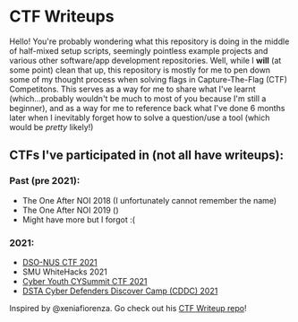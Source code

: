 # CTF Writeups

Hello! You're probably wondering what this repository is doing in the middle of half-mixed setup scripts, seemingly pointless example projects and various other software/app development repositories. Well, while I **will** (at some point) clean that up, this repository is mostly for me to pen down some of my thought process when solving flags in Capture-The-Flag (CTF) Competitons. This serves as a way for me to share what I've learnt (which...probably wouldn't be much to most of you because I'm still a beginner), and as a way for me to reference back what I've done 6 months later when I inevitably forget how to solve a question/use a tool (which would be _pretty_ likely!)

## CTFs I've participated in (not all have writeups):

### Past (pre 2021):
- The One After NOI 2018 (I unfortunately cannot remember the name)
- The One After NOI 2019 ()
- Might have more but I forgot :(

### 2021:
- [DSO-NUS CTF 2021](/2021-00-DSO_NUS)
- SMU WhiteHacks 2021
- [Cyber Youth CYSummit CTF 2021](/2021-01-CYSummit)
- [DSTA Cyber Defenders Discover Camp (CDDC) 2021](/2021-02-CDDC)


Inspired by @xeniafiorenza. Go check out his [CTF Writeup repo](@xeniafiorenza/CTF-Writeups)!